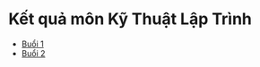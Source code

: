 <h1>Kết quả môn Kỹ Thuật Lập Trình</h1>

+ [Buổi 1](https://github.com/levantu2003/TH-KyThuatLapTrinh/blob/main/Buoi1/Shortcuts/Buoi1.md)
+ [Buổi 2](https://github.com/levantu2003/TH-KyThuatLapTrinh/blob/main/Buoi1/Shortcuts/Buoi2.md)


  



